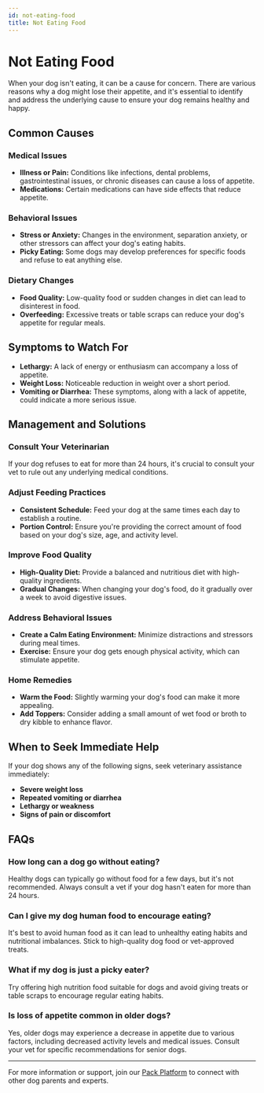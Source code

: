 ```yaml
---
id: not-eating-food
title: Not Eating Food
---
```


# Not Eating Food

When your dog isn't eating, it can be a cause for concern. There are various reasons why a dog might lose their appetite, and it's essential to identify and address the underlying cause to ensure your dog remains healthy and happy.

## Common Causes

### Medical Issues
- **Illness or Pain:** Conditions like infections, dental problems, gastrointestinal issues, or chronic diseases can cause a loss of appetite.
- **Medications:** Certain medications can have side effects that reduce appetite.

### Behavioral Issues
- **Stress or Anxiety:** Changes in the environment, separation anxiety, or other stressors can affect your dog's eating habits.
- **Picky Eating:** Some dogs may develop preferences for specific foods and refuse to eat anything else.

### Dietary Changes
- **Food Quality:** Low-quality food or sudden changes in diet can lead to disinterest in food.
- **Overfeeding:** Excessive treats or table scraps can reduce your dog's appetite for regular meals.

## Symptoms to Watch For

- **Lethargy:** A lack of energy or enthusiasm can accompany a loss of appetite.
- **Weight Loss:** Noticeable reduction in weight over a short period.
- **Vomiting or Diarrhea:** These symptoms, along with a lack of appetite, could indicate a more serious issue.

## Management and Solutions

### Consult Your Veterinarian
If your dog refuses to eat for more than 24 hours, it's crucial to consult your vet to rule out any underlying medical conditions.

### Adjust Feeding Practices
- **Consistent Schedule:** Feed your dog at the same times each day to establish a routine.
- **Portion Control:** Ensure you're providing the correct amount of food based on your dog's size, age, and activity level.

### Improve Food Quality
- **High-Quality Diet:** Provide a balanced and nutritious diet with high-quality ingredients.
- **Gradual Changes:** When changing your dog's food, do it gradually over a week to avoid digestive issues.

### Address Behavioral Issues
- **Create a Calm Eating Environment:** Minimize distractions and stressors during meal times.
- **Exercise:** Ensure your dog gets enough physical activity, which can stimulate appetite.

### Home Remedies
- **Warm the Food:** Slightly warming your dog's food can make it more appealing.
- **Add Toppers:** Consider adding a small amount of wet food or broth to dry kibble to enhance flavor.

## When to Seek Immediate Help

If your dog shows any of the following signs, seek veterinary assistance immediately:
- **Severe weight loss**
- **Repeated vomiting or diarrhea**
- **Lethargy or weakness**
- **Signs of pain or discomfort**

## FAQs

### How long can a dog go without eating?
Healthy dogs can typically go without food for a few days, but it's not recommended. Always consult a vet if your dog hasn't eaten for more than 24 hours.

### Can I give my dog human food to encourage eating?
It's best to avoid human food as it can lead to unhealthy eating habits and nutritional imbalances. Stick to high-quality dog food or vet-approved treats.

### What if my dog is just a picky eater?
Try offering high nutrition food suitable for dogs and avoid giving treats or table scraps to encourage regular eating habits.

### Is loss of appetite common in older dogs?
Yes, older dogs may experience a decrease in appetite due to various factors, including decreased activity levels and medical issues. Consult your vet for specific recommendations for senior dogs.

---

For more information or support, join our [Pack Platform](/pack-platform) to connect with other dog parents and experts.
